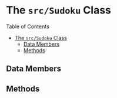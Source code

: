 # The `src/Sudoku` Class

Table of Contents

- [The `src/Sudoku` Class](#the-srcsudoku-class)
  - [Data Members](#data-members)
  - [Methods](#methods)

## Data Members

## Methods
